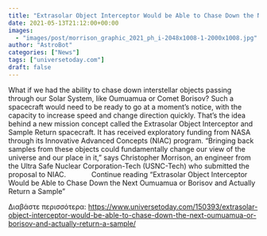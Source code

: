 ```yaml
---
title: "Extrasolar Object Interceptor Would be Able to Chase Down the Next Oumuamua or Borisov and Actually Return a Sample"
date: 2021-05-13T21:12:00+00:00
images:
  - "images/post/morrison_graphic_2021_ph_i-2048x1008-1-2000x1008.jpg"
author: "AstroBot"
categories: ["News"]
tags: ["universetoday.com"]
draft: false
---
```


What if we had the ability to chase down interstellar objects passing through our Solar System, like Oumuamua or Comet Borisov? Such a spacecraft would need to be ready to go at a moment’s notice, with the capacity to increase speed and change direction quickly. That’s the idea behind a new mission concept called the Extrasolar Object Interceptor and Sample Return spacecraft. It has received exploratory funding from NASA through its Innovative Advanced Concepts (NIAC) program. “Bringing back samples from these objects could fundamentally change our view of the universe and our place in it,” says Christopher Morrison, an engineer from the Ultra Safe Nuclear Corporation-Tech (USNC-Tech) who submitted the proposal to NIAC.             Continue reading “Extrasolar Object Interceptor Would be Able to Chase Down the Next Oumuamua or Borisov and Actually Return a Sample” 

Διαβάστε περισσότερα: https://www.universetoday.com/150393/extrasolar-object-interceptor-would-be-able-to-chase-down-the-next-oumuamua-or-borisov-and-actually-return-a-sample/
